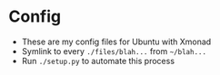 # Config

- These are my config files for Ubuntu with Xmonad
- Symlink to every `./files/blah...` from `~/blah...`
- Run `./setup.py` to automate this process